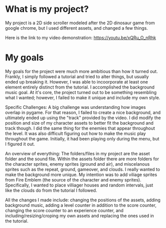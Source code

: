 # What is my project?
My project is a 2D side scroller modeled after the 2D dinosaur game from google chrome,
but I used different assets, and changed a few things. 

Here is the link to my video demonstration:
https://youtu.be/xQRu_O_nRhk

# My goals
My goals for the project were much more ambitious than how it turned out. Frankly, I simply followed a tutorial and tried to alter things, but usually ended up breaking it. However, I was able to incoorporate at least one element entirely distinct from the 
tutorial. I accomplished the background music goal. At it's core, the project turned out to be something resembling what I wanted; however, I failed to make it unique and include my own style.

Specific Challenges: 
A big challenge was understanding how images overlap in pygame. For that reason, I failed to create a nice background, and ultimately ended up using the "track" provided by the video. I did modify the position and size of my character assets to better fit 
the background and track though. I did the same thing for the enemies that appear throughout the level. It was also difficult figuring out how to make the music play throughout the game. Initially, it had been playing only during the menu, but I 
figured it out.

An overview of everything:
The folders/files in my project are the asset folder and the sound file. Within the assets folder there are more folders for the character sprites, enemy sprites (ground and air), and miscelanous sprites such as the repeat, ground, gameover, and clouds.
I really wanted to make the background more unique. My intention was to add viliage sprites from Fire Emblem (the source of the character and enemy sprites). Specifically, I wanted to place villiager houses and random intervals, just like the clouds
do from the tutorial I followed. 

All the changes I made include: changing the positions of the assets, adding background music, adding a level counter in addition to the score counter, changing the score counter to an experience counter, and including/resizing/croping my own assets and
replacing the ones used in the tutorial. 
